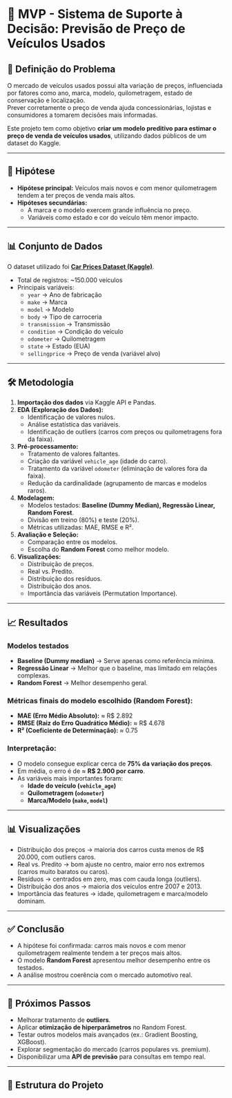 # 🚗 MVP - Sistema de Suporte à Decisão: Previsão de Preço de Veículos Usados

## 📖 Definição do Problema
O mercado de veículos usados possui alta variação de preços, influenciada por fatores como ano, marca, modelo, quilometragem, estado de conservação e localização.  
Prever corretamente o preço de venda ajuda concessionárias, lojistas e consumidores a tomarem decisões mais informadas.  

Este projeto tem como objetivo **criar um modelo preditivo para estimar o preço de venda de veículos usados**, utilizando dados públicos de um dataset do Kaggle.

---

## 🎯 Hipótese
- **Hipótese principal:** Veículos mais novos e com menor quilometragem tendem a ter preços de venda mais altos.  
- **Hipóteses secundárias:**  
  - A marca e o modelo exercem grande influência no preço.  
  - Variáveis como estado e cor do veículo têm menor impacto.

---

## 📊 Conjunto de Dados
O dataset utilizado foi **[Car Prices Dataset (Kaggle)]([https://www.kaggle.com/](https://www.kaggle.com/datasets/syedanwarafridi/vehicle-sales-data/data))**.  

- Total de registros: ~150.000 veículos  
- Principais variáveis:  
  - `year` → Ano de fabricação  
  - `make` → Marca  
  - `model` → Modelo  
  - `body` → Tipo de carroceria  
  - `transmission` → Transmissão  
  - `condition` → Condição do veículo  
  - `odometer` → Quilometragem  
  - `state` → Estado (EUA)  
  - `sellingprice` → Preço de venda (variável alvo)

---

## 🛠️ Metodologia

1. **Importação dos dados** via Kaggle API e Pandas.  
2. **EDA (Exploração dos Dados):**  
   - Identificação de valores nulos.  
   - Análise estatística das variáveis.  
   - Identificação de outliers (carros com preços ou quilometragens fora da faixa).  
3. **Pré-processamento:**  
   - Tratamento de valores faltantes.  
   - Criação da variável `vehicle_age` (idade do carro).  
   - Tratamento da variável `odometer` (eliminação de valores fora da faixa).  
   - Redução da cardinalidade (agrupamento de marcas e modelos raros).  
4. **Modelagem:**  
   - Modelos testados: **Baseline (Dummy Median), Regressão Linear, Random Forest**.  
   - Divisão em treino (80%) e teste (20%).  
   - Métricas utilizadas: MAE, RMSE e R².  
5. **Avaliação e Seleção:**  
   - Comparação entre os modelos.  
   - Escolha do **Random Forest** como melhor modelo.  
6. **Visualizações:**  
   - Distribuição de preços.  
   - Real vs. Predito.  
   - Distribuição dos resíduos.  
   - Distribuição dos anos.  
   - Importância das variáveis (Permutation Importance).  

---

## 📈 Resultados

### Modelos testados
- **Baseline (Dummy median)** → Serve apenas como referência mínima.  
- **Regressão Linear** → Melhor que o baseline, mas limitado em relações complexas.  
- **Random Forest** → Melhor desempenho geral.  

### Métricas finais do modelo escolhido (Random Forest):
- **MAE (Erro Médio Absoluto):** ≈ R$ 2.892  
- **RMSE (Raiz do Erro Quadrático Médio):** ≈ R$ 4.678  
- **R² (Coeficiente de Determinação):** ≈ 0.75  

### Interpretação:
- O modelo consegue explicar cerca de **75% da variação dos preços**.  
- Em média, o erro é de ≈ **R$ 2.900 por carro**.  
- As variáveis mais importantes foram:  
  - **Idade do veículo (`vehicle_age`)**  
  - **Quilometragem (`odometer`)**  
  - **Marca/Modelo (`make`, `model`)**

---

## 📊 Visualizações
- Distribuição dos preços → maioria dos carros custa menos de R$ 20.000, com outliers caros.  
- Real vs. Predito → bom ajuste no centro, maior erro nos extremos (carros muito baratos ou caros).  
- Resíduos → centrados em zero, mas com cauda longa (outliers).  
- Distribuição dos anos → maioria dos veículos entre 2007 e 2013.  
- Importância das features → idade, quilometragem e marca/modelo dominam.

---

## ✅ Conclusão
- A hipótese foi confirmada: carros mais novos e com menor quilometragem realmente tendem a ter preços mais altos.  
- O modelo **Random Forest** apresentou melhor desempenho entre os testados.  
- A análise mostrou coerência com o mercado automotivo real.  

---

## 🚀 Próximos Passos
- Melhorar tratamento de **outliers**.  
- Aplicar **otimização de hiperparâmetros** no Random Forest.  
- Testar outros modelos mais avançados (ex.: Gradient Boosting, XGBoost).  
- Explorar segmentação do mercado (carros populares vs. premium).  
- Disponibilizar uma **API de previsão** para consultas em tempo real.

---

## 📂 Estrutura do Projeto
